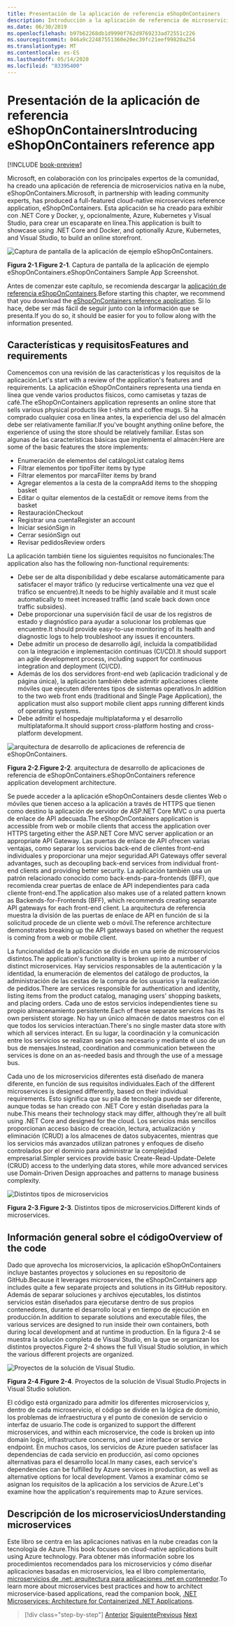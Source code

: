 ```yaml
---
title: Presentación de la aplicación de referencia eShopOnContainers
description: Introducción a la aplicación de referencia de microservicios nativos en la nube de eShopOnContainers para ASP.NET Core y Azure.
ms.date: 06/30/2019
ms.openlocfilehash: b97b62268db1d9990f762d9769233ad72551c226
ms.sourcegitcommit: 046a9c22487551360e20ec39fc21eef99820a254
ms.translationtype: MT
ms.contentlocale: es-ES
ms.lasthandoff: 05/14/2020
ms.locfileid: "83395400"
---
```

# <a name="introducing-eshoponcontainers-reference-app"></a><span data-ttu-id="9609d-103">Presentación de la aplicación de referencia eShopOnContainers</span><span class="sxs-lookup"><span data-stu-id="9609d-103">Introducing eShopOnContainers reference app</span></span>

[!INCLUDE [book-preview](../../../includes/book-preview.md)]

<span data-ttu-id="9609d-104">Microsoft, en colaboración con los principales expertos de la comunidad, ha creado una aplicación de referencia de microservicios nativa en la nube, eShopOnContainers.</span><span class="sxs-lookup"><span data-stu-id="9609d-104">Microsoft, in partnership with leading community experts, has produced a full-featured cloud-native microservices reference application, eShopOnContainers.</span></span> <span data-ttu-id="9609d-105">Esta aplicación se ha creado para exhibir con .NET Core y Docker, y, opcionalmente, Azure, Kubernetes y Visual Studio, para crear un escaparate en línea.</span><span class="sxs-lookup"><span data-stu-id="9609d-105">This application is built to showcase using .NET Core and Docker, and optionally Azure, Kubernetes, and Visual Studio, to build an online storefront.</span></span>

![Captura de pantalla de la aplicación de ejemplo eShopOnContainers.](./media/eshoponcontainers-sample-app-screenshot.png)

<span data-ttu-id="9609d-107">**Figura 2-1**.</span><span class="sxs-lookup"><span data-stu-id="9609d-107">**Figure 2-1**.</span></span> <span data-ttu-id="9609d-108">Captura de pantalla de la aplicación de ejemplo eShopOnContainers.</span><span class="sxs-lookup"><span data-stu-id="9609d-108">eShopOnContainers Sample App Screenshot.</span></span>

<span data-ttu-id="9609d-109">Antes de comenzar este capítulo, se recomienda descargar la [aplicación de referencia eShopOnContainers](https://github.com/dotnet-architecture/eShopOnContainers).</span><span class="sxs-lookup"><span data-stu-id="9609d-109">Before starting this chapter, we recommend that you download the [eShopOnContainers reference application](https://github.com/dotnet-architecture/eShopOnContainers).</span></span> <span data-ttu-id="9609d-110">Si lo hace, debe ser más fácil de seguir junto con la información que se presenta.</span><span class="sxs-lookup"><span data-stu-id="9609d-110">If you do so, it should be easier for you to follow along with the information presented.</span></span>

## <a name="features-and-requirements"></a><span data-ttu-id="9609d-111">Características y requisitos</span><span class="sxs-lookup"><span data-stu-id="9609d-111">Features and requirements</span></span>

<span data-ttu-id="9609d-112">Comencemos con una revisión de las características y los requisitos de la aplicación.</span><span class="sxs-lookup"><span data-stu-id="9609d-112">Let's start with a review of the application's features and requirements.</span></span> <span data-ttu-id="9609d-113">La aplicación eShopOnContainers representa una tienda en línea que vende varios productos físicos, como camisetas y tazas de café.</span><span class="sxs-lookup"><span data-stu-id="9609d-113">The eShopOnContainers application represents an online store that sells various physical products like t-shirts and coffee mugs.</span></span> <span data-ttu-id="9609d-114">Si ha comprado cualquier cosa en línea antes, la experiencia del uso del almacén debe ser relativamente familiar.</span><span class="sxs-lookup"><span data-stu-id="9609d-114">If you've bought anything online before, the experience of using the store should be relatively familiar.</span></span> <span data-ttu-id="9609d-115">Estas son algunas de las características básicas que implementa el almacén:</span><span class="sxs-lookup"><span data-stu-id="9609d-115">Here are some of the basic features the store implements:</span></span>

- <span data-ttu-id="9609d-116">Enumeración de elementos del catálogo</span><span class="sxs-lookup"><span data-stu-id="9609d-116">List catalog items</span></span>
- <span data-ttu-id="9609d-117">Filtrar elementos por tipo</span><span class="sxs-lookup"><span data-stu-id="9609d-117">Filter items by type</span></span>
- <span data-ttu-id="9609d-118">Filtrar elementos por marca</span><span class="sxs-lookup"><span data-stu-id="9609d-118">Filter items by brand</span></span>
- <span data-ttu-id="9609d-119">Agregar elementos a la cesta de la compra</span><span class="sxs-lookup"><span data-stu-id="9609d-119">Add items to the shopping basket</span></span>
- <span data-ttu-id="9609d-120">Editar o quitar elementos de la cesta</span><span class="sxs-lookup"><span data-stu-id="9609d-120">Edit or remove items from the basket</span></span>
- <span data-ttu-id="9609d-121">Restauración</span><span class="sxs-lookup"><span data-stu-id="9609d-121">Checkout</span></span>
- <span data-ttu-id="9609d-122">Registrar una cuenta</span><span class="sxs-lookup"><span data-stu-id="9609d-122">Register an account</span></span>
- <span data-ttu-id="9609d-123">Iniciar sesión</span><span class="sxs-lookup"><span data-stu-id="9609d-123">Sign in</span></span>
- <span data-ttu-id="9609d-124">Cerrar sesión</span><span class="sxs-lookup"><span data-stu-id="9609d-124">Sign out</span></span>
- <span data-ttu-id="9609d-125">Revisar pedidos</span><span class="sxs-lookup"><span data-stu-id="9609d-125">Review orders</span></span>

<span data-ttu-id="9609d-126">La aplicación también tiene los siguientes requisitos no funcionales:</span><span class="sxs-lookup"><span data-stu-id="9609d-126">The application also has the following non-functional requirements:</span></span>

- <span data-ttu-id="9609d-127">Debe ser de alta disponibilidad y debe escalarse automáticamente para satisfacer el mayor tráfico (y reducirse verticalmente una vez que el tráfico se encuentre).</span><span class="sxs-lookup"><span data-stu-id="9609d-127">It needs to be highly available and it must scale automatically to meet increased traffic (and scale back down once traffic subsides).</span></span>
- <span data-ttu-id="9609d-128">Debe proporcionar una supervisión fácil de usar de los registros de estado y diagnóstico para ayudar a solucionar los problemas que encuentre.</span><span class="sxs-lookup"><span data-stu-id="9609d-128">It should provide easy-to-use monitoring of its health and diagnostic logs to help troubleshoot any issues it encounters.</span></span>
- <span data-ttu-id="9609d-129">Debe admitir un proceso de desarrollo ágil, incluida la compatibilidad con la integración e implementación continuas (CI/CD).</span><span class="sxs-lookup"><span data-stu-id="9609d-129">It should support an agile development process, including support for continuous integration and deployment (CI/CD).</span></span>
- <span data-ttu-id="9609d-130">Además de los dos servidores front-end web (aplicación tradicional y de página única), la aplicación también debe admitir aplicaciones cliente móviles que ejecuten diferentes tipos de sistemas operativos.</span><span class="sxs-lookup"><span data-stu-id="9609d-130">In addition to the two web front ends (traditional and Single Page Application), the application must also support mobile client apps running different kinds of operating systems.</span></span>
- <span data-ttu-id="9609d-131">Debe admitir el hospedaje multiplataforma y el desarrollo multiplataforma.</span><span class="sxs-lookup"><span data-stu-id="9609d-131">It should support cross-platform hosting and cross-platform development.</span></span>

![arquitectura de desarrollo de aplicaciones de referencia de eShopOnContainers.](./media/eshoponcontainers-development-architecture.png)

<span data-ttu-id="9609d-133">**Figura 2-2**.</span><span class="sxs-lookup"><span data-stu-id="9609d-133">**Figure 2-2**.</span></span> <span data-ttu-id="9609d-134">arquitectura de desarrollo de aplicaciones de referencia de eShopOnContainers.</span><span class="sxs-lookup"><span data-stu-id="9609d-134">eShopOnContainers reference application development architecture.</span></span>

<span data-ttu-id="9609d-135">Se puede acceder a la aplicación eShopOnContainers desde clientes Web o móviles que tienen acceso a la aplicación a través de HTTPS que tienen como destino la aplicación de servidor de ASP.NET Core MVC o una puerta de enlace de API adecuada.</span><span class="sxs-lookup"><span data-stu-id="9609d-135">The eShopOnContainers application is accessible from web or mobile clients that access the application over HTTPS targeting either the ASP.NET Core MVC server application or an appropriate API Gateway.</span></span> <span data-ttu-id="9609d-136">Las puertas de enlace de API ofrecen varias ventajas, como separar los servicios back-end de clientes front-end individuales y proporcionar una mejor seguridad.</span><span class="sxs-lookup"><span data-stu-id="9609d-136">API Gateways offer several advantages, such as decoupling back-end services from individual front-end clients and providing better security.</span></span> <span data-ttu-id="9609d-137">La aplicación también usa un patrón relacionado conocido como back-ends-para-frontends (BFF), que recomienda crear puertas de enlace de API independientes para cada cliente front-end.</span><span class="sxs-lookup"><span data-stu-id="9609d-137">The application also makes use of a related pattern known as Backends-for-Frontends (BFF), which recommends creating separate API gateways for each front-end client.</span></span> <span data-ttu-id="9609d-138">La arquitectura de referencia muestra la división de las puertas de enlace de API en función de si la solicitud procede de un cliente web o móvil.</span><span class="sxs-lookup"><span data-stu-id="9609d-138">The reference architecture demonstrates breaking up the API gateways based on whether the request is coming from a web or mobile client.</span></span>

<span data-ttu-id="9609d-139">La funcionalidad de la aplicación se divide en una serie de microservicios distintos.</span><span class="sxs-lookup"><span data-stu-id="9609d-139">The application's functionality is broken up into a number of distinct microservices.</span></span> <span data-ttu-id="9609d-140">Hay servicios responsables de la autenticación y la identidad, la enumeración de elementos del catálogo de productos, la administración de las cestas de la compra de los usuarios y la realización de pedidos.</span><span class="sxs-lookup"><span data-stu-id="9609d-140">There are services responsible for authentication and identity, listing items from the product catalog, managing users' shopping baskets, and  placing orders.</span></span> <span data-ttu-id="9609d-141">Cada uno de estos servicios independientes tiene su propio almacenamiento persistente.</span><span class="sxs-lookup"><span data-stu-id="9609d-141">Each of these separate services has its own persistent storage.</span></span> <span data-ttu-id="9609d-142">No hay un único almacén de datos maestros con el que todos los servicios interactúan.</span><span class="sxs-lookup"><span data-stu-id="9609d-142">There's no single master data store with which all services interact.</span></span> <span data-ttu-id="9609d-143">En su lugar, la coordinación y la comunicación entre los servicios se realizan según sea necesario y mediante el uso de un bus de mensajes.</span><span class="sxs-lookup"><span data-stu-id="9609d-143">Instead, coordination and communication between the services is done on an as-needed basis and through the use of a message bus.</span></span>

<span data-ttu-id="9609d-144">Cada uno de los microservicios diferentes está diseñado de manera diferente, en función de sus requisitos individuales.</span><span class="sxs-lookup"><span data-stu-id="9609d-144">Each of the different microservices is designed differently, based on their individual requirements.</span></span> <span data-ttu-id="9609d-145">Esto significa que su pila de tecnología puede ser diferente, aunque todas se han creado con .NET Core y están diseñadas para la nube.</span><span class="sxs-lookup"><span data-stu-id="9609d-145">This means their technology stack may differ, although they're all built using .NET Core and designed for the cloud.</span></span> <span data-ttu-id="9609d-146">Los servicios más sencillos proporcionan acceso básico de creación, lectura, actualización y eliminación (CRUD) a los almacenes de datos subyacentes, mientras que los servicios más avanzados utilizan patrones y enfoques de diseño controlados por el dominio para administrar la complejidad empresarial.</span><span class="sxs-lookup"><span data-stu-id="9609d-146">Simpler services provide basic Create-Read-Update-Delete (CRUD) access to the underlying data stores, while more advanced services use Domain-Driven Design approaches and patterns to manage business complexity.</span></span>

![Distintos tipos de microservicios](./media/different-kinds-of-microservices.png)

<span data-ttu-id="9609d-148">**Figura 2-3**.</span><span class="sxs-lookup"><span data-stu-id="9609d-148">**Figure 2-3**.</span></span> <span data-ttu-id="9609d-149">Distintos tipos de microservicios.</span><span class="sxs-lookup"><span data-stu-id="9609d-149">Different kinds of microservices.</span></span>

## <a name="overview-of-the-code"></a><span data-ttu-id="9609d-150">Información general sobre el código</span><span class="sxs-lookup"><span data-stu-id="9609d-150">Overview of the code</span></span>

<span data-ttu-id="9609d-151">Dado que aprovecha los microservicios, la aplicación eShopOnContainers incluye bastantes proyectos y soluciones en su repositorio de GitHub.</span><span class="sxs-lookup"><span data-stu-id="9609d-151">Because it leverages microservices, the eShopOnContainers app includes quite a few separate projects and solutions in its GitHub repository.</span></span> <span data-ttu-id="9609d-152">Además de separar soluciones y archivos ejecutables, los distintos servicios están diseñados para ejecutarse dentro de sus propios contenedores, durante el desarrollo local y en tiempo de ejecución en producción.</span><span class="sxs-lookup"><span data-stu-id="9609d-152">In addition to separate solutions and executable files, the various services are designed to run inside their own containers, both during local development and at runtime in production.</span></span> <span data-ttu-id="9609d-153">En la figura 2-4 se muestra la solución completa de Visual Studio, en la que se organizan los distintos proyectos.</span><span class="sxs-lookup"><span data-stu-id="9609d-153">Figure 2-4 shows the full Visual Studio solution, in which the various different projects are organized.</span></span>

![Proyectos de la solución de Visual Studio.](./media/projects-in-visual-studio-solution.png)

<span data-ttu-id="9609d-155">**Figura 2-4**.</span><span class="sxs-lookup"><span data-stu-id="9609d-155">**Figure 2-4**.</span></span> <span data-ttu-id="9609d-156">Proyectos de la solución de Visual Studio.</span><span class="sxs-lookup"><span data-stu-id="9609d-156">Projects in Visual Studio solution.</span></span>

<span data-ttu-id="9609d-157">El código está organizado para admitir los diferentes microservicios y, dentro de cada microservicio, el código se divide en la lógica de dominio, los problemas de infraestructura y el punto de conexión de servicio o interfaz de usuario.</span><span class="sxs-lookup"><span data-stu-id="9609d-157">The code is organized to support the different microservices, and within each microservice, the code is broken up into domain logic, infrastructure concerns, and user interface or service endpoint.</span></span> <span data-ttu-id="9609d-158">En muchos casos, los servicios de Azure pueden satisfacer las dependencias de cada servicio en producción, así como opciones alternativas para el desarrollo local.</span><span class="sxs-lookup"><span data-stu-id="9609d-158">In many cases, each service's dependencies can be fulfilled by Azure services in production, as well as alternative options for local development.</span></span> <span data-ttu-id="9609d-159">Vamos a examinar cómo se asignan los requisitos de la aplicación a los servicios de Azure.</span><span class="sxs-lookup"><span data-stu-id="9609d-159">Let's examine how the application's requirements map to Azure services.</span></span>

## <a name="understanding-microservices"></a><span data-ttu-id="9609d-160">Descripción de los microservicios</span><span class="sxs-lookup"><span data-stu-id="9609d-160">Understanding microservices</span></span>

<span data-ttu-id="9609d-161">Este libro se centra en las aplicaciones nativas en la nube creadas con la tecnología de Azure.</span><span class="sxs-lookup"><span data-stu-id="9609d-161">This book focuses on cloud-native applications built using Azure technology.</span></span> <span data-ttu-id="9609d-162">Para obtener más información sobre los procedimientos recomendados para los microservicios y cómo diseñar aplicaciones basadas en microservicios, lea el libro complementario, [microservicios de .net: arquitectura para aplicaciones .net en contenedor](https://dotnet.microsoft.com/download/thank-you/microservices-architecture-ebook).</span><span class="sxs-lookup"><span data-stu-id="9609d-162">To learn more about microservices best practices and how to architect microservice-based applications, read the companion book, [.NET Microservices: Architecture for Containerized .NET Applications](https://dotnet.microsoft.com/download/thank-you/microservices-architecture-ebook).</span></span>

>[!div class="step-by-step"]
><span data-ttu-id="9609d-163">[Anterior](candidate-apps.md)
>[Siguiente](map-eshoponcontainers-azure-services.md)</span><span class="sxs-lookup"><span data-stu-id="9609d-163">[Previous](candidate-apps.md)
[Next](map-eshoponcontainers-azure-services.md)</span></span>
